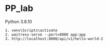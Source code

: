 # PP_lab


Python 3.8.10

    1. venv\Scripts\activate
    2. waitress-serve --port=8000 app:app
    3. http://localhost:8000/api/v1/hello-world-2